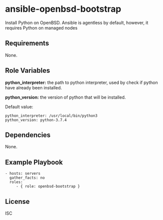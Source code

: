 ansible-openbsd-bootstrap
=========

Install Python on OpenBSD. Ansible is agentless by default, however, it requires Python on managed nodes

Requirements
------------

None.

Role Variables
--------------

**python_interpreter:** the path to python interpreter, used by check if python have already been installed.

**python_version:** the version of python that will be installed.

Default value:

```
python_interpreter: /usr/local/bin/python3
python_version: python-3.7.4
```

Dependencies
------------

None.

Example Playbook
----------------

    - hosts: servers
      gather_facts: no
      roles:
         - { role: openbsd-bootstrap }

License
-------

ISC
